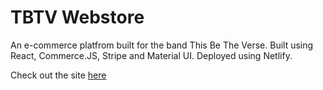 # TBTV Webstore

An e-commerce platfrom built for the band This Be The Verse. Built using React, Commerce.JS, Stripe and Material UI. Deployed using Netlify. 

Check out the site [here](https://tbtv-webstore.netlify.app)

